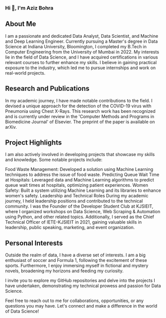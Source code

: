 ### Hi 👋, I'm Aziz Bohra

## About Me
I am a passionate and dedicated Data Analyst, Data Scientist, and Machine and Deep Learning Engineer. Currently pursuing a Master's degree in Data Science at Indiana University, Bloomington, I completed my B.Tech in Computer Engineering from the University of Mumbai in 2022. My interests lie in the field of Data Science, and I have acquired certifications in various relevant courses to further enhance my skills. I believe in gaining practical exposure to the industry, which led me to pursue internships and work on real-world projects.

## Research and Publications
In my academic journey, I have made notable contributions to the field. I devised a unique approach for the detection of the COVID-19 virus with Pneumonia using Chest X-Rays. This research work has been recognized and is currently under review in the 'Computer Methods and Programs in Biomedicine Journal' of Elsevier. The preprint of the paper is available on arXiv.

## Project Highlights
I am also actively involved in developing projects that showcase my skills and knowledge. Some notable projects include:

Food Waste Management: Developed a solution using Machine Learning techniques to address the issue of food waste.
Predicting Queue Wait Time at Hospitals: Leveraged data and Machine Learning algorithms to predict queue wait times at hospitals, optimizing patient experiences.
Women Safety: Built a system utilizing Machine Learning and its libraries to enhance women's safety.
Leadership and Technical Roles
During my academic journey, I held leadership positions and contributed to the technical community. I was the Founder of the Developer Student Club at KJSIEIT, where I organized workshops on Data Science, Web Scraping & Automation using Python, and other related topics. Additionally, I served as the Chief Technical Officer of IETE-KJSIEIT in 2021, gaining valuable skills in leadership, public speaking, marketing, and event organization.

## Personal Interests
Outside the realm of data, I have a diverse set of interests. I am a big enthusiast of soccer and Formula 1, following the excitement of these sports. Furthermore, I enjoy immersing myself in fictional and mystery novels, broadening my horizons and feeding my curiosity.

I invite you to explore my GitHub repositories and delve into the projects I have undertaken, demonstrating my technical prowess and passion for Data Science.

Feel free to reach out to me for collaborations, opportunities, or any questions you may have. Let's connect and make a difference in the world of Data Science!


<!--
**azizbohra17/azizbohra17** is a ✨ _special_ ✨ repository because its `README.md` (this file) appears on your GitHub profile.

Here are some ideas to get you started:

- 🔭 I’m currently working on ...
- 🌱 I’m currently learning ...
- 👯 I’m looking to collaborate on ...
- 🤔 I’m looking for help with ...
- 💬 Ask me about ...
- 📫 How to reach me: ...
- 😄 Pronouns: ...
- ⚡ Fun fact: ...
-->
